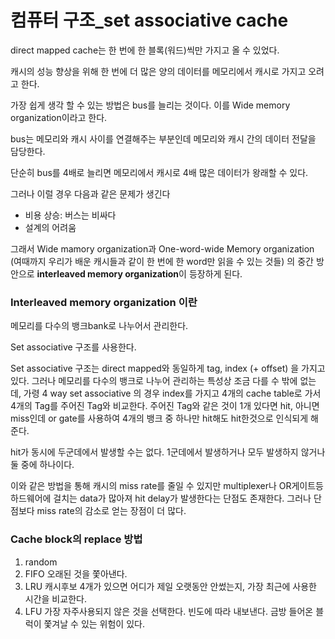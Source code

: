 # 컴퓨터 구조\_set associative cache

direct mapped cache는 한 번에 한 블록(워드)씩만 가지고 올 수 있었다. 

캐시의 성능 향상을 위해 한 번에 더 많은 양의 데이터를 메모리에서 캐시로 가지고 오려고 한다.

가장 쉽게 생각 할 수 있는 방법은 bus를 늘리는 것이다. 이를 Wide memory organization이라고 한다.

bus는 메모리와 캐시 사이를 연결해주는 부분인데 메모리와 캐시 간의 데이터 전달을 담당한다.

단순히 bus를 4배로 늘리면 메모리에서 캐시로 4배 많은 데이터가 왕래할 수 있다. 

그러나 이럴 경우 다음과 같은 문제가 생긴다

* 비용 상승: 버스는 비싸다
* 설계의 어려움 

그래서 Wide mamory organization과 One-word-wide Memory organization (여때까지 우리가 배운 캐시들과 같이 한 번에 한 word만 읽을 수 있는 것들) 의 중간 방안으로 **interleaved memory organization**이 등장하게 된다.



### Interleaved memory organization 이란

메모리를 다수의 뱅크bank로 나누어서 관리한다. 



Set associative 구조를 사용한다.

Set associative 구조는 direct mapped와 동일하게 tag, index (+ offset) 을 가지고 있다. 그러나 메모리를 다수의 뱅크로 나누어 관리하는 특성상 조금 다를 수 밖에 없는데, 가령 4 way set associative 의 경우 index를 가지고 4개의 cache table로 가서 4개의 Tag를 주어진 Tag와 비교한다. 주어진 Tag와 같은 것이 1개 있다면 hit, 아니면 miss인데 or gate를 사용하여 4개의 뱅크 중 하나만 hit해도 hit한것으로 인식되게 해준다.

hit가 동시에 두군데에서 발생할 수는 없다. 1군데에서 발생하거나 모두 발생하지 않거나 둘 중에 하나이다.



이와 같은 방법을 통해 캐시의 miss rate를 줄일 수 있지만 multiplexer나 OR게이트등 하드웨어에 걸치는 data가 많아져 hit delay가 발생한다는 단점도 존재한다. 그러나 단점보다 miss rate의 감소로 얻는 장점이 더 많다.



### Cache block의 replace 방법

1. random
2. FIFO 오래된 것을 쫓아낸다.
3. LRU 캐시후보 4개가 있으면 어디가 제일 오랫동안 안썼는지, 가장 최근에 사용한 시간을 비교한다.
4. LFU 가장 자주사용되지 않은 것을 선택한다. 빈도에 따라 내보낸다. 금방 들어온 블럭이 쫓겨날 수 있는 위험이 있다.

